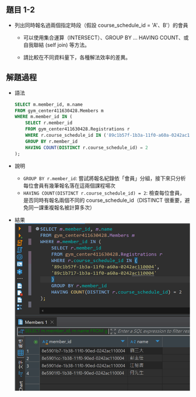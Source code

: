 ## 題目 1-2

- 列出同時報名過兩個指定時段（假設 course_schedule_id = 'A'、B'）的會員

    - 可以使用集合運算（INTERSECT）、GROUP BY ... HAVING COUNT、或自我聯結 (self join) 等方法。

    - 請比較在不同資料量下，各種解法效率的差異。

## 解題過程
- 語法
    ```sql
    SELECT m.member_id, m.name
    FROM gym_center411630428.Members m
    WHERE m.member_id IN (
        SELECT r.member_id
        FROM gym_center411630428.Registrations r
        WHERE r.course_schedule_id IN ('89c1b57f-1b3a-11f0-a60a-0242ac110004', '89c1b717-1b3a-11f0-a60a-0242ac110004') 
        GROUP BY r.member_id 
        HAVING COUNT(DISTINCT r.course_schedule_id) = 2
    );
    ```
- 說明
  - `GROUP BY r.member_id`: 嘗試將報名紀錄依「會員」分組，接下來只分析每位會員有幾筆報名落在這兩個課程場次
  - `HAVING COUNT(DISTINCT r.course_schedule_id) = 2`: 檢查每位會員，是否同時有報名兩個不同的 course_schedule_id（DISTINCT 很重要，避免同一課重複報名被計算多次）

- 結果
    ![1-2-1](../images/1-2-1.png)